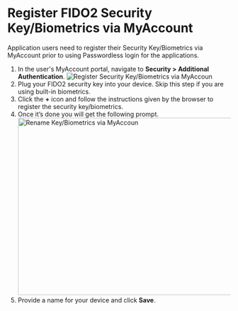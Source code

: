 # Register FIDO2 Security Key/Biometrics via MyAccount

Application users need to register their Security Key/Biometrics via MyAccount prior to using Passwordless login for the applications.
 
1. In the user's MyAccount portal, navigate to **Security > Additional Authentication**.
    <img :src="$withBase('/assets/img/guides/passwordless/register-security-key-via-myaccount.png')" alt="Register Security Key/Biometrics via MyAccoun">
2. Plug your FIDO2 security key into your device. Skip this step if you are using built-in biometrics.
3. Click the **+** icon and follow the instructions given by the browser to register the security key/biometrics.
4. Once it’s done you will get the following prompt.
    <img :src="$withBase('/assets/img/guides/passwordless/rename-security-key-via-myaccount.png')" alt="Rename Key/Biometrics via MyAccoun" width=550 height=400>
5. Provide a name for your device and click **Save**.
